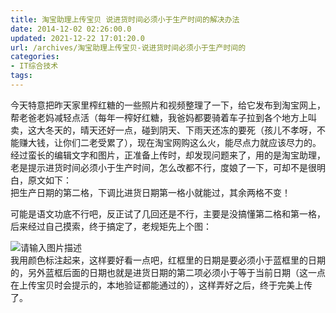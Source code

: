 ```yaml
---
title: 淘宝助理上传宝贝 说进货时间必须小于生产时间的解决办法
date: 2014-12-02 02:26:00.0
updated: 2021-12-22 17:01:20.0
url: /archives/淘宝助理上传宝贝-说进货时间必须小于生产时间的
categories: 
- IT综合技术
tags: 
---
```


<p>今天特意把昨天家里榨红糖的一些照片和视频整理了一下，给它发布到淘宝网上，帮老爸老妈减轻点活（每年一榨好红糖，我爸妈都要骑着车子拉到各个地方上叫卖，这大冬天的，晴天还好一点，碰到阴天、下雨天还冻的要死（孩儿不孝呀，不能赚大钱，让你们二老受累了），现在淘宝网购这么火，能尽点力就应该尽力的。经过蛮长的编辑文字和图片，正准备上传时，却发现问题来了，用的是淘宝助理，老是提示进货时间必须小于生产时间，怎么改都不行，度娘了一下，可却不是很明白，原文如下：<br />把生产日期的第二格，下调比进货日期第一格小就能过，其余两格不变！</p><p>可能是语文功底不行吧，反正试了几回还是不行，主要是没搞懂第二格和第一格，后来经过自己摸索，终于搞定了，老规矩先上个图：</p><p><img src="https://cdn.uu126.cn/wp-content/uploads/2014/11/riqi.jpg" alt="请输入图片描述" title="请输入图片描述"> <br />我用颜色标注起来，这样要好看一点吧，红框里的日期是要必须小于蓝框里的日期的，另外蓝框后面的日期也就是进货日期的第二项必须小于等于当前日期（这一点在上传宝贝时会提示的，本地验证都能通过的），这样弄好之后，终于完美上传了。</p>